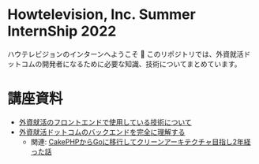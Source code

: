 # Howtelevision, Inc. Summer InternShip 2022

ハウテレビジョンのインターンへようこそ 🎉
このリポジトリでは、外資就活ドットコムの開発者になるために必要な知識、技術についてまとめています。

# 講座資料
- [外資就活のフロントエンドで使用している技術について](https://docs.google.com/presentation/d/1sj10uaXVl7PSpuHIZGfR4j7biCDLLHm5VBRbn7PEquU/edit)
- [外資就活ドットコムのバックエンドを完全に理解する](https://docs.google.com/presentation/d/1bxvZl5tgy0jp6eVOnhmlne8JJumTc4KhW5v69yuoiqU/edit)
  - 関連: [CakePHPからGoに移行してクリーンアーキテクチャ目指し2年経った話](https://qiita.com/bumcru0310/items/e558aa15d9937c8f4241)
